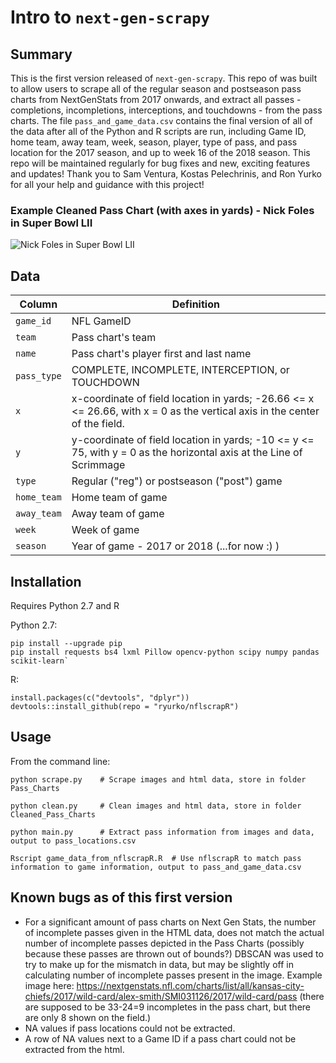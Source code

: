 # Intro to `next-gen-scrapy`

## Summary

This is the first version released of `next-gen-scrapy`. This repo of was built to allow users to scrape all of the regular season and postseason pass charts from NextGenStats from 2017 onwards, and extract all passes -  completions, incompletions, interceptions, and touchdowns - from the pass charts. The file `pass_and_game_data.csv` contains the final version of all of the data after all of the Python and R scripts are run, including Game ID, home team, away team, week, season, player, type of pass, and pass location for the 2017 season, and up to week 16 of the 2018 season. This repo will be maintained regularly for bug fixes and new, exciting features and updates! Thank you to Sam Ventura, Kostas Pelechrinis, and Ron Yurko for all your help and guidance with this project!

### Example Cleaned Pass Chart (with axes in yards) - Nick Foles in Super Bowl LII

![Nick Foles in Super Bowl LII](https://raw.githubusercontent.com/sarahmallepalle/next-gen-scrapy/master/axes.jpg)

## Data

Column | Definition
---|---------
`game_id` | NFL GameID
`team` | Pass chart's team
`name` | Pass chart's player first and last name 
`pass_type` | COMPLETE, INCOMPLETE, INTERCEPTION, or TOUCHDOWN
`x` | x-coordinate of field location in yards; -26.66 <= x <= 26.66, with x = 0 as the vertical axis in the center of the field. 
`y` | y-coordinate of field location in yards; -10 <= y <= 75, with y = 0 as the horizontal axis at the Line of Scrimmage
`type` | Regular ("reg") or postseason ("post") game
`home_team` | Home team of game
`away_team` | Away team of game
`week` | Week of game
`season` | Year of game - 2017 or 2018 (...for now :) )

## Installation

Requires Python 2.7 and R

Python 2.7:
```
pip install --upgrade pip
pip install requests bs4 lxml Pillow opencv-python scipy numpy pandas scikit-learn`
```

R:
```
install.packages(c("devtools", "dplyr"))
devtools::install_github(repo = "ryurko/nflscrapR")
```

## Usage

From the command line:

```
python scrape.py 	# Scrape images and html data, store in folder Pass_Charts
```
```
python clean.py 	# Clean images and html data, store in folder Cleaned_Pass_Charts
```
```
python main.py 		# Extract pass information from images and data, output to pass_locations.csv
```
```
Rscript game_data_from_nflscrapR.R 	# Use nflscrapR to match pass information to game information, output to pass_and_game_data.csv
```

## Known bugs as of this first version
- For a significant amount of pass charts on Next Gen Stats, the number of incomplete passes given in the HTML data, does not match the actual number of incomplete passes depicted in the Pass Charts (possibly because these passes are thrown out of bounds?) DBSCAN was used to try to make up for the mismatch in data, but may be slightly off in calculating number of incomplete passes present in the image. Example image here:  https://nextgenstats.nfl.com/charts/list/all/kansas-city-chiefs/2017/wild-card/alex-smith/SMI031126/2017/wild-card/pass (there are supposed to be 33-24=9 incompletes in the pass chart, but there are only 8 shown on the field.)
- NA values if pass locations could not be extracted. 
- A row of NA values next to a Game ID if a pass chart could not be extracted from the html.
